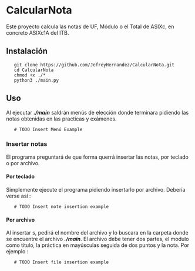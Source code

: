 ﻿# CalcularNota

Este proyecto calcula las notas de UF, Módulo o el Total de ASIXc, en concreto ASIXc1A del ITB.

## Instalación

``` git
   git clone https://github.com/JefreyHernandez/CalcularNota.git
   cd CalcularNota
   chmod +x ./*
   python3 ./main.py
```

## Uso

Al ejecutar ***./main*** saldrán menús de elección donde terminara pidiendo las notas obtenidas en las practicas y exámenes.
``` text
   # TODO Insert Menú Example
```
### Insertar notas

El programa preguntará de que forma querrá insertar las notas, por teclado o por archivo.

#### Por teclado

Simplemente ejecute el programa pidiendo insertarlo por archivo. 
Debería verse así :
``` text
   # TODO Insert note insertion example
```

#### Por archivo
Al insertar s, pedirá el nombre del archivo y lo buscara en la carpeta donde se encuentre el archivo ***./main***.
El archivo debe tener dos partes, el modulo como titulo, la práctica en mayúsculas seguida de dos puntos y la nota.
Por ejemplo :
``` text
   # TODO Insert file insertion example
```
